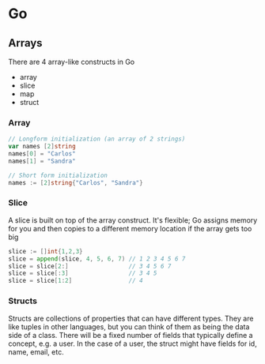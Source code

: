 # Go

## Arrays
There are 4 array-like constructs in Go
- array
- slice
- map
- struct

### Array
```go
// Longform initialization (an array of 2 strings)
var names [2]string
names[0] = "Carlos"
names[1] = "Sandra"

// Short form initialization
names := [2]string{"Carlos", "Sandra"}
```
### Slice
A slice is built on top of the array construct. It's flexible; Go assigns memory for you and then copies to a different memory location if the array gets too big
```go
slice := []int{1,2,3}
slice = append(slice, 4, 5, 6, 7) // 1 2 3 4 5 6 7
slice = slice[2:]                 // 3 4 5 6 7
slice = slice[:3]                 // 3 4 5
slice = slice[1:2]                // 4
```

### Structs
Structs are collections of properties that can have different types. 
They are like tuples in other languages, but you can think of them as being the data side of a class. 
There will be a fixed number of fields that typically define a concept, e.g. a user. In the case of a user,
the struct might have fields for id, name, email, etc.
